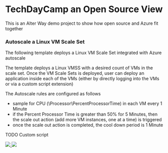 # TechDayCamp an Open Source View
This is an Alter Way demo project to show how open source and Azure fit together


### Autoscale a Linux VM Scale Set ###

The following template deploys a Linux VM Scale Set integrated with Azure autoscale

The template deploys a Linux VMSS with a desired count of VMs in the scale set. Once the VM Scale Sets is deployed, user can deploy an application inside each of the VMs (either by directly logging into the VMs or via a custom script extension)

The Autoscale rules are configured as follows
- sample for CPU (\\Processor\\PercentProcessorTime) in each VM every 1 Minute
- if the Percent Processor Time is greater than 50% for 5 Minutes, then the scale out action (add more VM instances, one at a time) is triggered
- once the scale out action is completed, the cool down period is 1 Minute

TODO Custom script  



<a href="https://portal.azure.com/#create/Microsoft.Template/uri/https://raw.githubusercontent.com/herveleclerc/TechDaysCampDemo/master/debian-vmss/azuredeploy.json" target="_blank">
    <img src="http://azuredeploy.net/deploybutton.png"/>
</a>
<a href="http://armviz.io/#/?load=https://raw.githubusercontent.com/herveleclerc/TechDaysCampDemo/master/debian-vmss/azuredeploy.json" target="_blank">
    <img src="http://armviz.io/visualizebutton.png"/>
</a>
